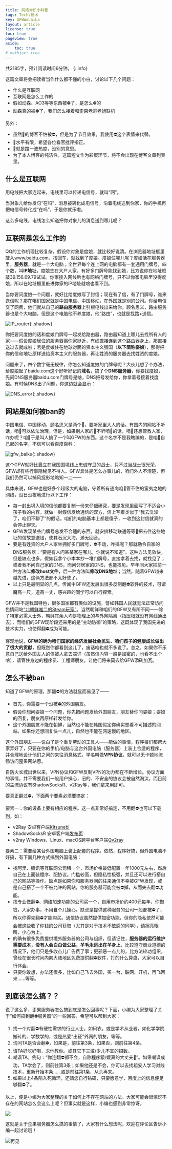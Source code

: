 ```yaml
---
title: 网络常识小科普
tags: Tech\技术
key: GFWWoLaiLa
layout: article
license: true
toc: true
pageview: true
aside:
    toc: true
# mathjax: true
---
```



<!--
<meta itemprop="name" property="og:title" content="网络常识小科普">
<meta property="og:url" content="http://blog.czarja.tk/deprecated_posts/2020-4-10-WebCommenSense.html">
<meta name="description" itemprop="description" property="og:description" content="以上，便是小编为大家整理的关于如何上不存在网站的方法。大家可能会很惊讶不存在的网站怎么会这么上呢？但事实就是这样，小编也感到非常惊讶。">
<meta itemprop="image" property="og:image" content="https://raw.githubusercontent.com/ZaoHan415/ZaoHan415.github.io/master/assets/images/BeHit.jpg">
-->

共3185字，预计阅读时间6分钟。
{:.info}

这篇文章将会把读者当作什么都不懂的小白，讨论以下几个问题：

- 什么是互联网
- 互联网是怎么工作的
- 假如动森、AO3等等东西被:no_entry:了，是怎么:no_entry:的
- 动森真的被:no_entry:了，我们怎么接着和歪果老哥老姐联机

<!--more-->
另外：

- 虽然:baby:的博客不怕被:no_entry:，但是为了节目效果，我使用:no_entry:这个表情来代替。
- :baby:水平有限，希望各位看官批评指正。
- :baby:就是蹭一波热度，没别的意思。
- 为了本人博客的纯洁性，这篇短文作为彩蛋环节，将不会出现在博客文章列表里。

## 什么是互联网

用电线把大家连起来，电线里可以传递电信号，就叫“网”。

当对象儿给你发句“在吗”，消息被转化成电信号，沿着电线送到你家，你的手机再把电信号转化成“在吗”，于是你就乐啦。

这么多电线，电线怎么知道把你对象儿的消息送到哪儿呢？

## 互联网是怎么工作的

QQ的工作机理比较复杂，假设你对象是度娘，就比较好说清。在浏览器地址框里敲入www.baidu.com，按回车，就找到了度娘。度娘住哪儿呢？度娘活在服务器里，**服务器**，就是一个大电脑；全世界每个连上网的电脑都有一套通用门牌号，四个数，叫**IP地址**，度娘生在大户人家，有好多门牌号能找到她，比方说你在地址框敲39.156.69.79试试。你家接入网线后也有网络门牌号，只不过你家电脑里没得度娘，所以在地址框里敲进你家的IP地址就啥也看不到。

当你要问度娘一个问题，就好比给度娘写了封信；现在有了信，有了门牌号，谁来送信呢？那在咱们国家就是中国电信、中国移动，在外国就是别的公司。你给电信交了网费，他们就从自己的**路由服务器**上引根电线出来给你。顾名思义，路由服务器也是个大电脑，但是这个电脑他不养度娘，他“路由”，也就是找路+送信。

![IP_router](https://raw.githubusercontent.com/ZaoHan415/ZaoHan415.github.io/master/assets/images/IP_router.png){:.shadow}

你把要问度娘的话和度娘门牌号一起发给路由器，路由器知道上哪儿去找所有人的家——假设度娘居住的服务器离你家挺近，有线直接连到这个路由器身上，那直接送过去就成啦；若是度娘住在地球对面的资本主义强国（**以下简称姿娘**），那得把你的信和地址原样送给资本主义的服务器，再让姓资的服务器去找姓资的度娘。

问题来了，四个数字毫无规律，你怎么知道度娘的门牌号呢？大伙儿想了个办法，给度娘起了baidu.com这个好听好记的**域名**，搞了个**DNS服务器**，你要找度娘，先问DNS服务器baidu.com门牌号是啥，DNS把号发给你，你拿着号接着找度娘。有时候DNS出了问题，你这边就会显示：

![DNS_error](https://raw.githubusercontent.com/ZaoHan415/ZaoHan415.github.io/master/assets/images/dns-server-cannot-be-reached.png){:.shadow}

## 网站是如何被ban的

中国电信、中国移动，顾名思义是两个:baby:，要听家里大人的话。有国内的网站不听话，咱:older_man:可以依法治理。但是，如果别人家的:baby:不听咱:older_man:的话，咱:older_man:还想管教人家，咋办呢？咱:older_man:于是叫人搞了一个叫GFW的东西。这个名字不是我瞎编的，是咱:older_man:自己起的名字，不信可以看百度百科：

![gfw_baike](https://raw.githubusercontent.com/ZaoHan415/ZaoHan415.github.io/master/assets/images/GFW_baike.png){:.shadow}

这个GFW就好比矗立在我国国境线上忠诚守卫的战士，只不过当战士很光荣，GFW却有些行事隐秘见不得人。GFW具体是怎么办事儿的，咱们外人不清楚，但我们仍然可以捕风捉影地略知一二——

具体来说，GFW也是好多个超级大的电脑，守着所有通向咱:older_man:管不住的蛮夷之地的网线，没日没夜地进行以下工作：

- 每一封出境入境的信他都要复制一份来仔细研究，要是发现里面写了不适合小孩子看的内容，就做一封假信发给通信的双方，信上写着类似于“我去洗澡了，咱们不聊了”的假话。咱们的电脑基本上都是傻子，一收到这封信就真的会停止聊天。
- GFW发现某些门牌号总发不合适的东西，就安排移动联通等等:baby:把去往这些地址的信故意送错，使其石沉大海，渺无回音。
- 要是有姓资的大户人家坐拥好多门牌号，:no_entry:不动，咋搞呢？那就勒令自家的DNS服务器：“要是有人问某某家在哪儿，你就说不知道”。这种方法见效快，但是缺点也多，假如我拿个小本本抄一堆门牌号，直接拿着去找，就找见了；或者我不问自己家的DNS，而问邻居家的DNS，也能找见。早年间大家把前一种方法叫**修改host文件**，后一种方法叫**修改DNS地址**；当然，随着GFW越来越先进，这俩方法都不太好使了。
- 以上只是最明显的几点，传闻中GFW还发展出很多反制翻:no_entry:软件的技术，可谓魔高一尺，道高一丈，感兴趣的同学可以自行探索。

GFW并不是我国特色，很多国家都有类似的设施，譬如<span class="heimu" title="一个黑幕">韩国人民就无法正常访问色情网站</span>[“北朝鲜唯二的Steam玩家”](https://www.wanplus.com/article/183077.html)。当然朝鲜和咱们的GFW又有所不同——除了特定必需人士外，朝鲜其余人均是物理上的与外网隔离（指压根就没有网线通出去），而咱们的GFW现阶段还采用的是“主动防御”的策略，这既体现了我国先进的技术实力，也使得翻:no_entry:成为可能。

客观地说，**GFW的确为咱们国家的经济发展社会民生、咱们孩子的健康成长做出了很大的贡献**，<span class="heimu" title="又一个黑幕">但既然你都看到这儿了，废话咱也就不多说了</span>。总之，如果你不乐意自己送给外国友人的信被人拿去端详（虽然信内容一般是加密的，也看不出个啥），请管住身边的程序员、工程师朋友，让他们将来莫去给GFW添砖加瓦。

## 怎么不被ban

知道了GFW的原理，那翻:no_entry:的方法就显而易见了——

- 首先，你需要一个没被:no_entry:的外国朋友。
- 假设你想问姿娘一个问题，你先把问题发给外国朋友，朋友替你问姿娘；姿娘的回复，朋友再原样转发给你。
- 这个外国朋友不能在朝鲜，当然也不能在韩国<span class="heimu" title="再一个黑幕">假定你确实想看不可描述的网站</span>。如果你还想回复快一点儿，自然也不能在网速慢的地区。

这个外国朋友——说白了是个重复劳动的工具人——能做的事情，程序猿们都帮大家弄好了，只要在你的手机/电脑与这台外国电脑（服务器）上装上合适的程序，并合理地设计他们之间的来往消息格式，学名叫做**VPN协议**，就可以无卡顿地流畅访问歪果网站惹。

自防火长城出世以来，VPN协议和GFW反制VPN的功力都在不断增长。协议方面的事情，并不需要我们一般用户操心，旧的、不安全的协议会被自然淘汰，而目前的主流协议有ShadowSocksR、v2Ray等，我们拿来用即可。

要真正翻过:no_entry:，下面两个要素必须要搞定：

要素一：你的设备上要有相应的程序。这一点非常好搞定，不用翻:no_entry:也可以下载到，如：

- v2Ray 安卓客户端[Kitsunebi](https://github.com/eycorsican/kitsunebi-android/releases)
- ShadowSocksR 安卓客户端[发布页](https://github.com/shadowsocksr-backup/shadowsocksr-android/releases)
- v2ray Windows、Linux、macOS跨平台客户端[Qv2ray](https://github.com/Qv2ray/Qv2ray)

要素二：需要给某台外国电脑上装上配套的程序。依然，程序好搞，但外国电脑不好搞，有下面几种方式搞到外国电脑：

- 找阿里、腾讯等互联网公司租一个，市场价格最低配置一年1000元左右，然后自己在上面装程序、配协议。门槛较高，但隐私性极强，并且还可以进行搭自己的网站等操作。缺点是如果你和服务器间的往来通信不幸被GFW发现，或是自己搭了一个不被允许的网站，你的服务器可能会被:no_entry:掉，从而失去翻:no_entry:功能。
- 找专业做翻:no_entry:、网络加速功能的公司买一个，自用市场价约400元每年，你掏钱，人家办事，不用自个儿操心。缺点是提供这种服务的公司一般都被:no_entry:了，所以你得先翻:no_entry:才能购买。通信协议虽然提供加密功能，但你的隐私依然可能会被这些收了你钱的公司获取（尤其是对于技术不敏感的同学），请擦亮眼睛，小心为上。
- 的确有很多免费提供境外服务器的公司与组织，但请记住，**服务器的运行维护需要成本，没有人会白白做公益，羊毛永远出在羊身上**，比较遵守商业道德的情况下，他们只是多收点儿广告费了事；更邪恶一点儿的，比方法轮功组织，曾经在很长时间内向大陆地区免费提供翻:no_entry:软件，打的什么算盘，大家可以自行体会。
- 只要你敢想，办法还很多，比如自己飞去外国，买一台，联网、开机，再飞回来……等等。

## 到底该怎么搞？？

说了这么多，歪果服务器怎么搞到底是怎么回事呢？下面，小编为大家整理了关于“如何搞到翻:no_entry:服务器”的一些回答，希望可以帮到大家：

1. 找一个对翻:no_entry:有硬性需求的行业人士，如码农，或是学术从业者，如化学学院搬砖的、学数学的，或是热爱“出征”外网的朋友，等等。
2. 询问TA是否会翻:no_entry:，如果是，前往第3条，如果否，则前往第4条。
3. 请TA好吃好喝，求他教你。或其它下三滥/少儿不宜的招数。
4. 嘲讽TA。例句：“你连翻:no_entry:都不会，自称程序猿/媛真的大丈夫:horse:”。如果嘲讽成功，TA学会了，则前往第3条；如果他还是不会，你可以去找祖安人学习对线技术，重新开始本条……或是前往第1条，从头再来。
5. 如果以上4条陷入死循环，还请您自行钻研，只要愿意学，百度上的信息便足够翻:no_entry:了。

以上，便是小编为大家整理的关于如何上不存在网站的方法。大家可能会很惊讶不存在的网站怎么会这么上呢？但事实就是这样，小编也感到非常惊讶。

<img class="image image--md" src="https://raw.githubusercontent.com/ZaoHan415/ZaoHan415.github.io/master/assets/images/BeHit.jpg"/>

这就是关于歪果服务器怎么搞的事情了，大家有什么想法呢，欢迎在评论区告诉小编一起讨论哦！

![再见](https://raw.githubusercontent.com/ZaoHan415/ZaoHan415.github.io/master/assets/images/goodbye.jpg)
